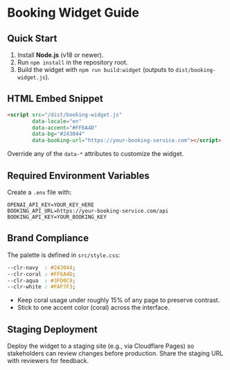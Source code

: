 # Booking Widget Guide

## Quick Start
1. Install **Node.js** (v18 or newer).
2. Run `npm install` in the repository root.
3. Build the widget with `npm run build:widget` (outputs to `dist/booking-widget.js`).

## HTML Embed Snippet
```html
<script src="/dist/booking-widget.js"
        data-locale="en"
        data-accent="#FF6A4D"
        data-bg="#243044"
        data-booking-url="https://your-booking-service.com"></script>
```
Override any of the `data-*` attributes to customize the widget.

## Required Environment Variables
Create a `.env` file with:
```
OPENAI_API_KEY=YOUR_KEY_HERE
BOOKING_API_URL=https://your-booking-service.com/api
BOOKING_API_KEY=YOUR_BOOKING_KEY
```

## Brand Compliance
The palette is defined in `src/style.css`:
```css
--clr-navy  : #243044;
--clr-coral : #FF6A4D;
--clr-aqua  : #3FD0C9;
--clr-white : #FAF7F3;
```
- Keep coral usage under roughly 15% of any page to preserve contrast.
- Stick to one accent color (coral) across the interface.

## Staging Deployment
Deploy the widget to a staging site (e.g., via Cloudflare Pages) so stakeholders can review changes before production. Share the staging URL with reviewers for feedback.
